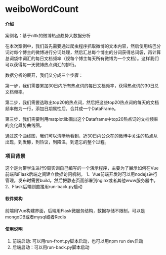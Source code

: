 # weiboWordCount

#### 介绍
案例名：基于nltk的微博热点趋势大数据分析

 在本次案例中，我们首先需要通过爬虫程序抓取微博的文本内容，然后使用结巴分词对每个博主的微博进行分词处理，然后汇总每个博主的分词获得总词袋，再计算总词袋中词汇的每日文档频率（视每个博主每天所有微博为一个文档）。这样我们可以获得每一天微博热点词汇的排行。

 数据分析的展开，我们又分成三个步骤：
 
 第一步，我们需要累加30日内所有热点词的每日文档频率，获得热点词的30日总文档频率。
 
 第二步，我们需要选取出top20的热点词，然后把这些top20热点词的每天的文档频率做为一行，添加日期属性后，合并成一个DataFrame。
 
 第三步，我们需要利用matplotlib画出这个Dataframe中top20热点词的文档频率的变化趋势曲线图。
 
 通过这个曲线图，我们可以清晰地看到，近30日内公众在的微博中关注的热点从出现，到发酵，到热议，到降温，到遗忘的整个过程。

### 项目背景
这个是为带学生进行9周实训自己编写的一个演示程序，主要为了展示如何在Vue前端和Flask后端之间建立数据访问机制。
1、Vue前端开发时可以用nodejs进行管理，发布时需要build，然后把静态页面部署到nginx或者其他www服务器中。
2、Flask后端则直接用run-back.py启动

#### 软件架构
前端用Vue构建界面，后端用Flask微服务结构，数据存储不限制，可以是mongoDB或者mysql或者Redis

#### 使用说明

1.  前端启动: 可以用run-front.py脚本启动，也可以用npm run dev启动
2.  后端启动：可以用run-back.py脚本启动
